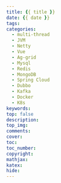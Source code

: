```yaml
---
title: {{ title }}
date: {{ date }}
tags: 
categories: 
  - multi-thread 
  - JVM 
  - Netty 
  - Vue 
  - Ag-grid 
  - Mysql 
  - Redis 
  - MongoDB 
  - Spring Cloud 
  - Dubbo  
  - Kafka 
  - Docker 
  - K8s 
keywords: 
top: false 
description: 
top_img: 
comments: 
cover:  
toc: 
toc_number: 
copyright: 
mathjax: 
katex: 
hide: 
---
```

